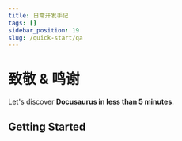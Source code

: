 ```yaml
---
title: 日常开发手记
tags: []
sidebar_position: 19
slug: /quick-start/qa
---
```


# 致敬 & 鸣谢

Let's discover **Docusaurus in less than 5 minutes**.

## Getting Started

